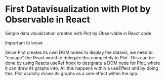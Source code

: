 # First Datavisualization with Plot by Observable in React

Simple data visualization created with Plot by Observable in React code.

Important to know:

Since Plot creates its own DOM nodes to display the datavis, we need to "escape" the React world to delegate this completely to Plot.
This can be done by using Reacts useRef hook to designate a DOM node for Plot, where it can draw its graphs into.
All this happens within a useEffect and by doing this, Plot acutally draws its graphs as a side effect within the app.

